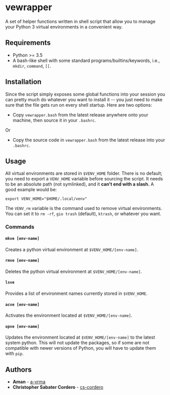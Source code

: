# vewrapper

A set of helper functions written in shell script that allow you to manage your Python 3
virtual environments in a convenient way.

## Requirements

- Python >= 3.5
- A bash-like shell with some standard programs/builtins/keywords, i.e.,
  `mkdir`, `command`, `[[`.

## Installation

Since the script simply exposes some global functions into your session you can
pretty much do whatever you want to install it -- you just need to make sure that the file
gets run on every shell startup. Here are two options:

- Copy `vewrapper.bash` from the latest release anywhere onto your machine, then source it in your
  `.bashrc`.

Or

- Copy the source code in `vewrapper.bash` from the latest release into your `.bashrc`.

## Usage

All virtual environments are stored in `$VENV_HOME` folder. There is no default; you need
to export a `VENV_HOME` variable before sourcing the script. It needs to be an absolute
path (not symlinked), and it **can't end with a slash.** A good example would be:
```
export VENV_HOME="$HOME/.local/venv"
```
The `VENV_rm` variable is the command used to remove virtual environments. You can set
it to `rm -rf`, `gio trash` (default), `ktrash`, or whatever you want.

### Commands

#### `mkve [env-name]`
Creates a python virtual environment at `$VENV_HOME/[env-name]`.

#### `rmve [env-name]`
Deletes the python virtual environment at `$VENV_HOME/[env-name]`.

#### `lsve`
Provides a list of environment names currently stored in `$VENV_HOME`.

#### `acve [env-name]`
Activates the environment located at `$VENV_HOME/[env-name]`.

#### `upve [env-name]`
Updates the environment located at `$VENV_HOME/[env-name]` to the latest system python.
This will not update the packages, so if some are not compatible with newer versions of
Python, you will have to update them with `pip`.

## Authors

- **Aman** - [a-vrma](https://github.com/a-vrma)
- **Christopher Sabater Cordero** - [cs-cordero](https://github.com/cs-cordero)
